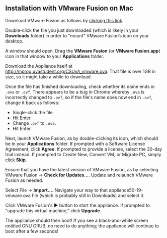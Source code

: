 ## Installation with VMware Fusion on Mac

Download VMware Fusion as follows by [clicking this link](https://www.vmware.com/go/tryfusion).

Double-click the file you just downloaded (which is likely in your **Downloads** folder) in order to "mount" VMware Fusion’s icon on your desktop.

A window should open. Drag the **VMware Fusion** (or **VMware Fusion.app**) icon in that window to your **Applications** folder.

Download the Appliance itself at <http://mprog.uvastudent.org/CSUvA_vmware.ova>. That file is over 1GB in size, so it might take a while to download.

Once the file has finished downloading, check whether its name ends in `.ova` or `.ovf`. There appears to be a bug in Chrome whereby `.ova` is incorrectly changed to `.ovf`, so if the file's name does now end in `.ovf`, change it back as follows:

* Single-click the file.
* Hit Enter.
* Change `.ovf` to `.ova`.
* Hit Enter.

Next, launch VMware Fusion, as by double-clicking its icon, which should be in your **Applications** folder. If prompted with a Software License Agreement, click **Agree**. If prompted to provide a license, select the 30-day trial instead. If prompted to Create New, Convert VM, or Migrate PC, simply click **Skip**.

Ensure that you have the latest version of VMware Fusion, as by selecting VMware Fusion &rarr; **Check for Updates...**. Update and relaunch VMware Fusion as needed.

Select File &rarr; **Import...**. Navigate your way to that appliance50-19-vmware.ova file (which is probably still in Downloads) and select it.

Click VMware Fusion's **▶** button to start the appliance. If prompted to "upgrade this virtual machine," click **Upgrade**.

The appliance should then boot! If you see a black-and-white screen entitled GNU GRUB, no need to do anything; the appliance will continue to boot after a few seconds!
